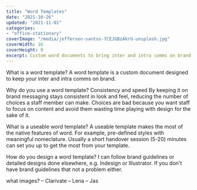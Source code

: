 ```yaml
---
title: "Word Templates"
date: "2021-10-26"
updated: "2021-11-01"
categories:
- "office-stationary"
coverImage: "/media/jefferson-santos-fCEJGBzAkrU-unsplash.jpg"
coverWidth: 16
coverHeight: 9
excerpt: Custom word documents to bring inter and intra comms on brand and increased efficicency
---
```


What is a word template?
A word template is a custom document designed to keep your inter and intra comms on brand.

Why do you use a word template?
Consistency and speed
By keeping it on brand messaging stays consistent in look and feel, reducing the number of choices a staff member can make.
Choices are bad because you want staff to focus on content and avoid them wasting time playing with design for the sake of it.

What is a useable word template?
A useable template makes the most of the native features of word. For example, pre-defined styles with meaningful nomeclature.
Usually a short handover session (5-20) minutes can set you up to get the most from your template. 

How do you design a word template?
I can follow brand guidelines or detailed designs done elsewhere, e.g. Indesign or Illustrator. If you don't have brand guidelines that not a problem either. 

what images?
– Clarivate
– Lena
– Jas